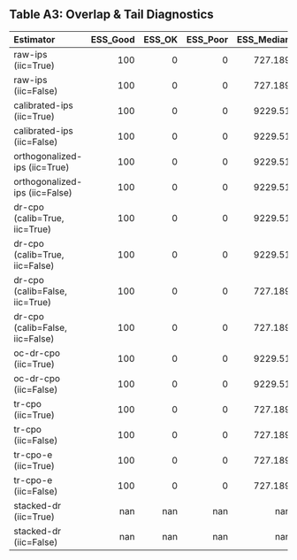 ## Table A3: Overlap & Tail Diagnostics

| Estimator                       |   ESS_Good |   ESS_OK |   ESS_Poor |   ESS_Median |
|:--------------------------------|-----------:|---------:|-----------:|-------------:|
| raw-ips (iic=True)              |        100 |        0 |          0 |      727.189 |
| raw-ips (iic=False)             |        100 |        0 |          0 |      727.189 |
| calibrated-ips (iic=True)       |        100 |        0 |          0 |     9229.51  |
| calibrated-ips (iic=False)      |        100 |        0 |          0 |     9229.51  |
| orthogonalized-ips (iic=True)   |        100 |        0 |          0 |     9229.51  |
| orthogonalized-ips (iic=False)  |        100 |        0 |          0 |     9229.51  |
| dr-cpo (calib=True, iic=True)   |        100 |        0 |          0 |     9229.51  |
| dr-cpo (calib=True, iic=False)  |        100 |        0 |          0 |     9229.51  |
| dr-cpo (calib=False, iic=True)  |        100 |        0 |          0 |      727.189 |
| dr-cpo (calib=False, iic=False) |        100 |        0 |          0 |      727.189 |
| oc-dr-cpo (iic=True)            |        100 |        0 |          0 |     9229.51  |
| oc-dr-cpo (iic=False)           |        100 |        0 |          0 |     9229.51  |
| tr-cpo (iic=True)               |        100 |        0 |          0 |      727.189 |
| tr-cpo (iic=False)              |        100 |        0 |          0 |      727.189 |
| tr-cpo-e (iic=True)             |        100 |        0 |          0 |      727.189 |
| tr-cpo-e (iic=False)            |        100 |        0 |          0 |      727.189 |
| stacked-dr (iic=True)           |        nan |      nan |        nan |      nan     |
| stacked-dr (iic=False)          |        nan |      nan |        nan |      nan     |